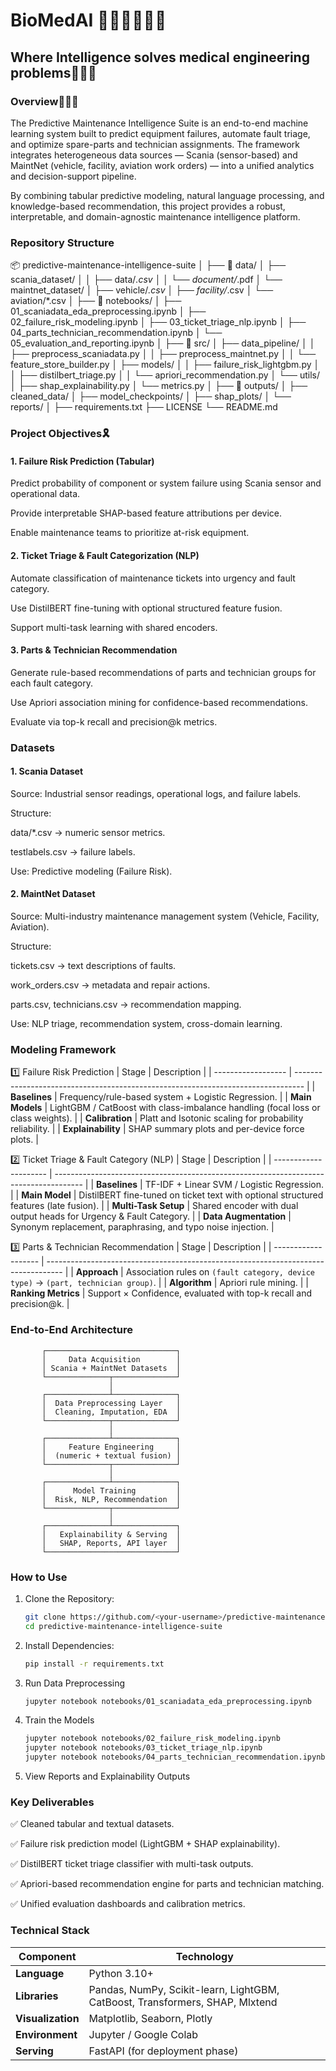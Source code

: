 # BioMedAI 👨🏼‍🔬👨🏼‍🔬
## Where Intelligence solves medical engineering problems🧑🏼‍⚕️

### Overview👩🏼‍💻

The Predictive Maintenance Intelligence Suite is an end-to-end machine learning system built to predict equipment failures, automate fault triage, and optimize spare-parts and technician assignments.
The framework integrates heterogeneous data sources — Scania (sensor-based) and MaintNet (vehicle, facility, aviation work orders) — into a unified analytics and decision-support pipeline.

By combining tabular predictive modeling, natural language processing, and knowledge-based recommendation, this project provides a robust, interpretable, and domain-agnostic maintenance intelligence platform.

### Repository Structure
📦 predictive-maintenance-intelligence-suite
│
├── 📁 data/
│   ├── scania_dataset/
│   │   ├── data/*.csv
│   │   └── document/*.pdf
│   └── maintnet_dataset/
│       ├── vehicle/*.csv
│       ├── facility/*.csv
│       └── aviation/*.csv
│
├── 📁 notebooks/
│   ├── 01_scaniadata_eda_preprocessing.ipynb
│   ├── 02_failure_risk_modeling.ipynb
│   ├── 03_ticket_triage_nlp.ipynb
│   ├── 04_parts_technician_recommendation.ipynb
│   └── 05_evaluation_and_reporting.ipynb
│
├── 📁 src/
│   ├── data_pipeline/
│   │   ├── preprocess_scaniadata.py
│   │   ├── preprocess_maintnet.py
│   │   └── feature_store_builder.py
│   ├── models/
│   │   ├── failure_risk_lightgbm.py
│   │   ├── distilbert_triage.py
│   │   └── apriori_recommendation.py
│   └── utils/
│       ├── shap_explainability.py
│       └── metrics.py
│
├── 📁 outputs/
│   ├── cleaned_data/
│   ├── model_checkpoints/
│   ├── shap_plots/
│   └── reports/
│
├── requirements.txt
├── LICENSE
└── README.md

### Project Objectives🎗
#### 1. Failure Risk Prediction (Tabular)

Predict probability of component or system failure using Scania sensor and operational data.

Provide interpretable SHAP-based feature attributions per device.

Enable maintenance teams to prioritize at-risk equipment.

#### 2. Ticket Triage & Fault Categorization (NLP)

Automate classification of maintenance tickets into urgency and fault category.

Use DistilBERT fine-tuning with optional structured feature fusion.

Support multi-task learning with shared encoders.

#### 3. Parts & Technician Recommendation

Generate rule-based recommendations of parts and technician groups for each fault category.

Use Apriori association mining for confidence-based recommendations.

Evaluate via top-k recall and precision@k metrics.

### Datasets
#### 1. Scania Dataset

Source: Industrial sensor readings, operational logs, and failure labels.

Structure:

data/*.csv → numeric sensor metrics.

testlabels.csv → failure labels.

Use: Predictive modeling (Failure Risk).
#### 2. MaintNet Dataset

Source: Multi-industry maintenance management system (Vehicle, Facility, Aviation).

Structure:

tickets.csv → text descriptions of faults.

work_orders.csv → metadata and repair actions.

parts.csv, technicians.csv → recommendation mapping.

Use: NLP triage, recommendation system, cross-domain learning.

### Modeling Framework
1️⃣ Failure Risk Prediction
| Stage              | Description                                                                      |
| ------------------ | -------------------------------------------------------------------------------- |
| **Baselines**      | Frequency/rule-based system + Logistic Regression.                               |
| **Main Models**    | LightGBM / CatBoost with class-imbalance handling (focal loss or class weights). |
| **Calibration**    | Platt and Isotonic scaling for probability reliability.                          |
| **Explainability** | SHAP summary plots and per-device force plots.                                   |

2️⃣ Ticket Triage & Fault Category (NLP)
| Stage                 | Description                                                                           |
| --------------------- | ------------------------------------------------------------------------------------- |
| **Baselines**         | TF-IDF + Linear SVM / Logistic Regression.                                            |
| **Main Model**        | DistilBERT fine-tuned on ticket text with optional structured features (late fusion). |
| **Multi-Task Setup**  | Shared encoder with dual output heads for Urgency & Fault Category.                   |
| **Data Augmentation** | Synonym replacement, paraphrasing, and typo noise injection.                          |

3️⃣ Parts & Technician Recommendation
| Stage               | Description                                                                        |
| ------------------- | ---------------------------------------------------------------------------------- |
| **Approach**        | Association rules on `(fault category, device type)` → `(part, technician group)`. |
| **Algorithm**       | Apriori rule mining.                                                               |
| **Ranking Metrics** | Support × Confidence, evaluated with top-k recall and precision@k.                 |


### End-to-End Architecture
           ┌─────────────────────────────┐
           │     Data Acquisition        │
           │ Scania + MaintNet Datasets  │
           └──────────────┬──────────────┘
                          │
           ┌──────────────┴──────────────┐
           │  Data Preprocessing Layer   │
           │  Cleaning, Imputation, EDA  │
           └──────────────┬──────────────┘
                          │
           ┌──────────────┴──────────────┐
           │     Feature Engineering     │
           │  (numeric + textual fusion) │
           └──────────────┬──────────────┘
                          │
           ┌──────────────┴──────────────┐
           │      Model Training         │
           │  Risk, NLP, Recommendation  │
           └──────────────┬──────────────┘
                          │
           ┌──────────────┴──────────────┐
           │   Explainability & Serving  │
           │   SHAP, Reports, API layer  │
           └─────────────────────────────┘

### How to Use

1. Clone the Repository:
   ```bash
   git clone https://github.com/<your-username>/predictive-maintenance-intelligence-suite.git
   cd predictive-maintenance-intelligence-suite

2. Install Dependencies:
   ```bash
   pip install -r requirements.txt

3. Run Data Preprocessing
   ```bash
   jupyter notebook notebooks/01_scaniadata_eda_preprocessing.ipynb

4. Train the Models
    ```bash
   jupyter notebook notebooks/02_failure_risk_modeling.ipynb
   jupyter notebook notebooks/03_ticket_triage_nlp.ipynb
   jupyter notebook notebooks/04_parts_technician_recommendation.ipynb

5. View Reports and Explainability Outputs

### Key Deliverables

✅ Cleaned tabular and textual datasets.

✅ Failure risk prediction model (LightGBM + SHAP explainability).

✅ DistilBERT ticket triage classifier with multi-task outputs.

✅ Apriori-based recommendation engine for parts and technician matching.

✅ Unified evaluation dashboards and calibration metrics.
 
### Technical Stack
| Component         | Technology                                                                   |
| ----------------- | ---------------------------------------------------------------------------- |
| **Language**      | Python 3.10+                                                                 |
| **Libraries**     | Pandas, NumPy, Scikit-learn, LightGBM, CatBoost, Transformers, SHAP, Mlxtend |
| **Visualization** | Matplotlib, Seaborn, Plotly                                                  |
| **Environment**   | Jupyter / Google Colab                                                       |
| **Serving**       | FastAPI (for deployment phase)                                               |






